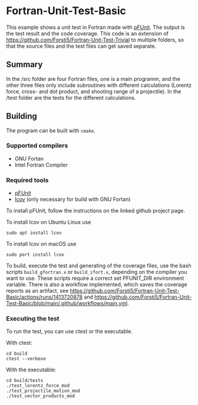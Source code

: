 # Fortran-Unit-Test-Basic

This example shows a unit test in Fortran made with [pFUnit](https://github.com/Goddard-Fortran-Ecosystem/pFUnit). The output is the test result and the code coverage. This code is an extension of https://github.com/Forsti5/Fortran-Unit-Test-Trivial to multiple folders, so that the source files and the test files can get saved separate.

## Summary

In the /src folder are four Fortran files, one is a main programm, and the other three files only include subroutines with different calculations (Lorentz force, cross- and dot product, and shooting range of a projectile). In the /test folder are the tests for the different calculations. 

## Building

The program can be built with `cmake`. 

### Supported compilers
* GNU Fortan
* Intel Fortran Compiler

### Required tools
* [pFUnit](https://github.com/Goddard-Fortran-Ecosystem/pFUnit)
* [lcov](https://github.com/linux-test-project/lcov) (only necessary for build with GNU Fortan)

To install pFUnit, follow the instructions on the linked github project page.

To install lcov on Ubuntu Linux use
```
sudo apt install lcov
```
To install lcov on macOS use
```
sudo port install lcov
```

To build, execute the test and generating of the coverage files, use the bash scripts `build_gfortran.x` or `build_ifort.x`, depending on the compiler you want to use. These scripts require a correct set PFUNIT_DIR environment variable. There is also a workflow implemented, which saves the coverage reports as an artifact, see https://github.com/Forsti5/Fortran-Unit-Test-Basic/actions/runs/1413720878 and https://github.com/Forsti5/Fortran-Unit-Test-Basic/blob/main/.github/workflows/main.yml.

### Executing the test

To run the test, you can use ctest or the executable.

With ctest:
```
cd build
ctest --verbose
```

With the executable:
```
cd build/tests
./test_lorentz_force_mod
./test_projectile_motion_mod
./test_vector_products_mod
```
